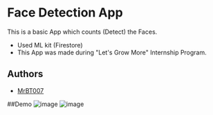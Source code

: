 
# Face Detection App

This is a basic App which counts (Detect) the Faces.

* Used ML kit (Firestore)
* This App was made during "Let's Grow More" Internship Program.


## Authors

- [MrBT007](https://github.com/MrBT007)

##Demo
![image](https://user-images.githubusercontent.com/85051271/185382961-27e5accb-c52d-45d9-b55e-86686e11eeef.png)
![image](https://user-images.githubusercontent.com/85051271/185383229-0c94da12-f247-433a-b0da-f5f65137d4ca.png)

